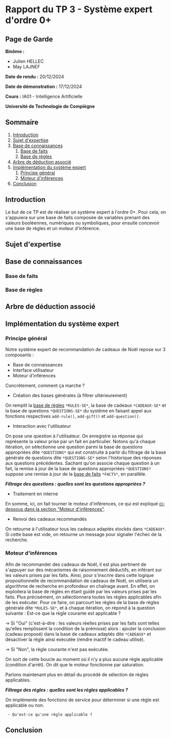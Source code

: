 # Rapport du TP 3 - Système expert d'ordre 0+

## Page de Garde

**Binôme :**
- Julien HELLEC
- May LAJNEF

**Date de rendu :** 20/12/2024

**Date de démonstration :** 17/12/2024

**Cours :** IA01 - Intelligence Artificielle

**Université de Technologie de Compiègne**

## Sommaire

1. [Introduction](#introduction)
2. [Sujet d'expertise](#sujet-dexpertise)
3. [Base de connaissances](#base-de-connaissances)
     1. [Base de faits](#base-de-faits)
     2. [Base de règles](#base-de-règles)
4. [Arbre de déduction associé](#arbre-de-déduction-associé)
5. [Implémentation du système expert](#implémentation-du-système-expert)
     1. [Principe général](#principe-général)
     2. [Moteur d'inférences](#moteur-dinférences)
6. [Conclusion](#conclusion)

## Introduction
Le but de ce TP est de réaliser un système expert à l'ordre 0+. Pour cela, on s'appuiera sur une base de faits composée de variables prenant des valeurs booléennes, numériques ou symboliques, pour ensuite concevoir une base de règles et un moteur d'inférence.

## Sujet d'expertise

## Base de connaissances

### Base de faits

### Base de règles

## Arbre de déduction associé

## Implémentation du système expert

### Principe général

Notre système expert de recommandation de cadeaux de Noël repose sur 3 composants :

- Base de connaissances
- Interface utilisateur
- Moteur d'inférences

Concrètement, comment ça marche ?

 - Création des bases générales (à filtrer ultérieurement)
   
On remplit la [base de règles](#base-de-règles) ```*RULES-SE*```, la base de cadeaux ```*CADEAUX-SE*``` et la base de questions  ```*QUESTIONS-SE*``` du système en faisant appel aux fonctions respectives ```add-rule()```, ```add-gift()``` et ```add-question()```.

 - Interaction avec l'utilisateur
   
On pose une question à l'utilisateur. On enregistre sa réponse qui représente la valeur prise par un fait en particulier. Notons qu'à chaque itération, on sélectionne une question parmi la base de questions appropriées dite ```*QUESTIONS*``` qui est construite à partir du filtrage de la base générale de questions dite ```*QUESTIONS-SE*``` selon l'historique des réponses aux questions précédentes. Sachant qu'on associe chaque question à un fait, la remise à jour de la base de questions appropriées ```*QUESTIONS*``` suppose une remise à jour de la [base de faits](#base-de-faits) ```*FACTS*```, en parallèle.

***Filtrage des questions : quelles sont les questions appropriées ?***

 - Traitement en interne
   
En somme, ici, on fait tourner le moteur d'inférences, ce qui est expliqué [ci-dessous dans la section "Moteur d'inférences"](#moteur-dinférences).

 - Renvoi des cadeaux recommandés
   
On retourne à l'utilisateur tous les cadeaux adaptés stockés dans ```*CADEAUX*```. Si cette base est vide, on retourne un message pour signaler l'échec de la recherche.

### Moteur d'inférences
Afin de recommander des cadeaux de Noël, il est plus pertinent de s'appuyer sur des mécanismes de raisonnement déductifs, en inférant sur les valeurs prises par les faits. Ainsi, pour s'inscrire dans cette logique propositionnelle de recommandation de cadeaux de Noël, on utilisera un algorithme de recherche en profondeur en chaînage avant. En effet, on exploitera la base de règles en étant guidé par les valeurs prises par les faits. Plus précisément, on sélectionnera toutes les règles applicables afin de les exécuter. Pour ce faire, on parcourt les règles de la base de règles générale dite ```*RULES-SE*```, et à chaque itération, on répond à la question suivante : 
Est-ce que la règle courante est applicable ?

→ Si "Oui" (c'est-à-dire : les valeurs réelles prises par les faits sont telles qu'elles remplissent la condition de la prémisse) alors : ajouter la conclusion (cadeau proposé) dans la base de cadeaux adaptés dite ```*CADEAUX*``` et désactiver la règle ainsi exécutée (rendre inactif le cadeau utilisé).

→ Si "Non", la règle courante n'est pas exécutée. 

On sort de cette boucle au moment où il n'y a plus aucune règle applicable (condition d'arrêt). On dit que le moteur fonctionne par saturation.

Parlons maintenant plus en détail du procédé de sélection de règles applicables.

***Filtrage des règles : quelles sont les règles applicables ?***

On implémente des fonctions de service pour déterminer si une règle est applicable ou non.

     - Qu'est-ce qu'une règle applicable ?


## Conclusion
